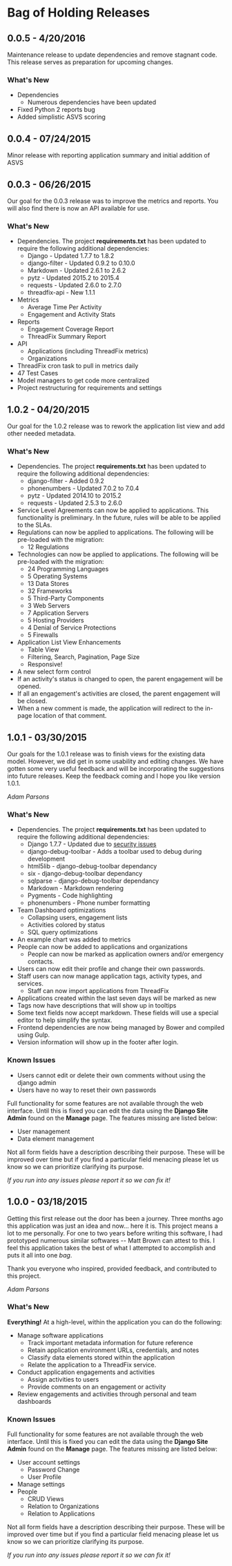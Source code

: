 # Bag of Holding Releases

## 0.0.5 - 4/20/2016

Maintenance release to update dependencies and remove stagnant code. This release serves as preparation for upcoming changes.

### What's New

* Dependencies
  * Numerous dependencies have been updated
* Fixed Python 2 reports bug
* Added simplistic ASVS scoring

## 0.0.4 - 07/24/2015

Minor release with reporting application summary and initial addition of ASVS

## 0.0.3 - 06/26/2015

Our goal for the 0.0.3 release was to improve the metrics and reports. You will also find there is now an API available for use.

### What's New

* Dependencies. The project **requirements.txt** has been updated to require the following additional dependencies:
    * Django - Updated 1.7.7 to 1.8.2
    * django-filter - Updated 0.9.2 to 0.10.0
    * Markdown - Updated 2.6.1 to 2.6.2
    * pytz - Updated 2015.2 to 2015.4
    * requests - Updated 2.6.0 to 2.7.0
    * threadfix-api - New 1.1.1
* Metrics
    * Average Time Per Activity
    * Engagement and Activity Stats
* Reports
    * Engagement Coverage Report
    * ThreadFix Summary Report
* API
    * Applications (including ThreadFix metrics)
    * Organizations
* ThreadFix cron task to pull in metrics daily
* 47 Test Cases
* Model managers to get code more centralized
* Project restructuring for requirements and settings

## 1.0.2 - 04/20/2015

Our goal for the 1.0.2 release was to rework the application list view and add other needed metadata.

### What's New

* Dependencies. The project **requirements.txt** has been updated to require the following additional dependencies:
    * django-filter - Added 0.9.2
    * phonenumbers - Updated 7.0.2 to 7.0.4
    * pytz - Updated 2014.10 to 2015.2
    * requests - Updated 2.5.3 to 2.6.0
* Service Level Agreements can now be applied to applications. This functionality is preliminary. In the future, rules will be able to be applied to the SLAs.
* Regulations can now be applied to applications. The following will be pre-loaded with the migration:
    * 12 Regulations
* Technologies can now be applied to applications. The following will be pre-loaded with the migration:
    * 24 Programming Languages
    * 5 Operating Systems
    * 13 Data Stores
    * 32 Frameworks
    * 5 Third-Party Components
    * 3 Web Servers
    * 7 Application Servers
    * 5 Hosting Providers
    * 4 Denial of Service Protections
    * 5 Firewalls
* Application List View Enhancements
    * Table View
    * Filtering, Search, Pagination, Page Size
    * Responsive!
* A new select form control
* If an activity's status is changed to open, the parent engagement will be opened.
* If all an engagement's activities are closed, the parent engagement will be closed.
* When a new comment is made, the application will redirect to the in-page location of that comment.

## 1.0.1 - 03/30/2015

Our goals for the 1.0.1 release was to finish views for the existing data model. However, we did get in some usability and editing changes. We have gotten some very useful feedback and will be incorporating the suggestions into future releases. Keep the feedback coming and I hope you like version 1.0.1.

*Adam Parsons*

### What's New

* Dependencies. The project **requirements.txt** has been updated to require the following additional dependencies:
    * Django 1.7.7 - Updated due to [security issues](https://www.djangoproject.com/weblog/2015/mar/18/security-releases/)
    * django-debug-toolbar - Adds a toolbar used to debug during development
    * html5lib - django-debug-toolbar dependancy
    * six - django-debug-toolbar dependancy
    * sqlparse - django-debug-toolbar dependancy
    * Markdown - Markdown rendering
    * Pygments - Code highlighting
    * phonenumbers - Phone number formatting
* Team Dashboard optimizations
    * Collapsing users, engagement lists
    * Activities colored by status
    * SQL query optimizations
* An example chart was added to metrics
* People can now be added to applications and organizations
    * People can now be marked as application owners and/or emergency contacts.
* Users can now edit their profile and change their own passwords.
* Staff users can now manage application tags, activity types, and services.
    * Staff can now import applications from ThreadFix
* Applications created within the last seven days will be marked as new
* Tags now have descriptions that will show up in tooltips
* Some text fields now accept markdown. These fields will use a special editor to help simplify the syntax.
* Frontend dependencies are now being managed by Bower and compiled using Gulp.
* Version information will show up in the footer after login.

### Known Issues

* Users cannot edit or delete their own comments without using the django admin
* Users have no way to reset their own passwords

Full functionality for some features are not available through the web interface. Until this is fixed you can edit the data using the **Django Site Admin** found on the **Manage** page. The features missing are listed below:

* User management
* Data element management

Not all form fields have a description describing their purpose. These will be improved over time but if you find a particular field menacing please let us know so we can prioritize clarifying its purpose.

*If you run into any issues please report it so we can fix it!*


## 1.0.0 - 03/18/2015

Getting this first release out the door has been a journey. Three months ago this application was just an idea and now... here it is. This project means a lot to me personally. For one to two years before writing this software, I had prototyped numerous similar softwares -- Matt Brown can attest to this. I feel this application takes the best of what I attempted to accomplish and puts it all into one *bag*.

Thank you everyone who inspired, provided feedback, and contributed to this project.

*Adam Parsons*

### What's New

**Everything!** At a high-level, within the application you can do the following:

  * Manage software applications
    * Track important metadata information for future reference
    * Retain application environment URLs, credentials, and notes
    * Classify data elements stored within the application
    * Relate the application to a ThreadFix service.
  * Conduct application engagements and activities
    * Assign activities to users
    * Provide comments on an engagement or activity
  * Review engagements and activities through personal and team dashboards

### Known Issues

Full functionality for some features are not available through the web interface. Until this is fixed you can edit the data using the **Django Site Admin** found on the **Manage** page. The features missing are listed below:

  * User account settings
    * Password Change
    * User Profile
  * Manage settings
  * People
    * CRUD Views
    * Relation to Organizations
    * Relation to Applications

Not all form fields have a description describing their purpose. These will be improved over time but if you find a particular field menacing please let us know so we can prioritize clarifying its purpose.

*If you run into any issues please report it so we can fix it!*
